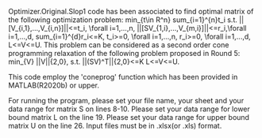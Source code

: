 

Optimizer.Original.Slop1 code has been associated to find optimal matrix of the following optimization problem: 
min_{t\in R^n} sum_{i=1}^{n}t_i
s.t.
||[V_{i,1},...,V_{i,n}]||<=t_i, \forall i=1,...,n, 
||[SV_{1,i},...,V_{m,i}]||<=r_i,\forall i=1,...,d, 
sum_{i=1}^{d}r_i<=K,
t_i>=0,                         \forall i=1,...,n, 
r_i>=0,                         \forall i=1,...,d,
L<=V<=U. 
This problem can be considered as a second order cone programming relaxation of the following problem proposed in Round 5: 
min_{V} ||V||{2,0}, 
s.t. ||(SV)^T||{2,0}<=K
L<=V<=U.

This code employ the 'coneprog' function which has been provided in MATLAB(R2020b) or upper.

For running the program, please set your file name, your sheet and your data range for matrix S on lines 8-10.
Please set your data range for lower bound matrix L on the line 19.
Please set your data range for upper bound matrix U on the line 26.
Input files must be in .xlsx(or .xls) format.
